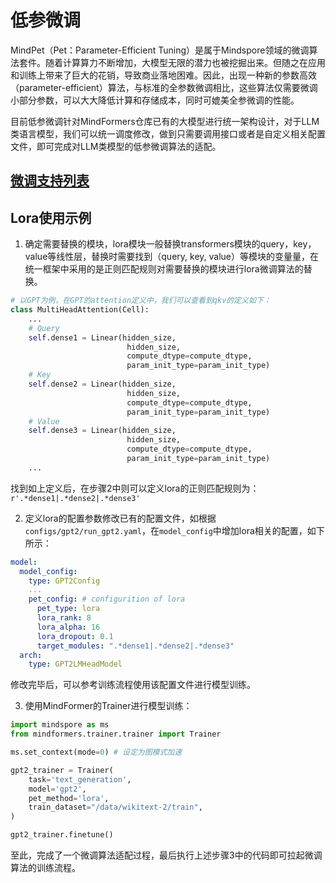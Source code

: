 # 低参微调

MindPet（Pet：Parameter-Efficient Tuning）是属于Mindspore领域的微调算法套件。随着计算算力不断增加，大模型无限的潜力也被挖掘出来。但随之在应用和训练上带来了巨大的花销，导致商业落地困难。因此，出现一种新的参数高效（parameter-efficient）算法，与标准的全参数微调相比，这些算法仅需要微调小部分参数，可以大大降低计算和存储成本，同时可媲美全参微调的性能。

目前低参微调针对MindFormers仓库已有的大模型进行统一架构设计，对于LLM类语言模型，我们可以统一调度修改，做到只需要调用接口或者是自定义相关配置文件，即可完成对LLM类模型的低参微调算法的适配。

## [微调支持列表](../model_support_list.md#微调支持列表)

## Lora使用示例

1. 确定需要替换的模块，lora模块一般替换transformers模块的query，key，value等线性层，替换时需要找到（query, key, value）等模块的变量量，在统一框架中采用的是正则匹配规则对需要替换的模块进行lora微调算法的替换。

```python
# 以GPT为例，在GPT的attention定义中，我们可以查看到qkv的定义如下：
class MultiHeadAttention(Cell):
    ...
    # Query
    self.dense1 = Linear(hidden_size,
                          hidden_size,
                          compute_dtype=compute_dtype,
                          param_init_type=param_init_type)
    # Key
    self.dense2 = Linear(hidden_size,
                          hidden_size,
                          compute_dtype=compute_dtype,
                          param_init_type=param_init_type)
    # Value
    self.dense3 = Linear(hidden_size,
                          hidden_size,
                          compute_dtype=compute_dtype,
                          param_init_type=param_init_type)
    ...
```

找到如上定义后，在步骤2中则可以定义lora的正则匹配规则为：`r'.*dense1|.*dense2|.*dense3'`

2. 定义lora的配置参数修改已有的配置文件，如根据`configs/gpt2/run_gpt2.yaml`，在`model_config`中增加lora相关的配置，如下所示：

```yaml
model:
  model_config:
    type: GPT2Config
    ...
    pet_config: # configurition of lora
      pet_type: lora
      lora_rank: 8
      lora_alpha: 16
      lora_dropout: 0.1
      target_modules: ".*dense1|.*dense2|.*dense3"
  arch:
    type: GPT2LMHeadModel
```

修改完毕后，可以参考训练流程使用该配置文件进行模型训练。

3. 使用MindFormer的Trainer进行模型训练：

```python
import mindspore as ms
from mindformers.trainer.trainer import Trainer

ms.set_context(mode=0) # 设定为图模式加速

gpt2_trainer = Trainer(
    task='text_generation',
    model='gpt2',
    pet_method='lora',
    train_dataset="/data/wikitext-2/train",
)

gpt2_trainer.finetune()
```

至此，完成了一个微调算法适配过程，最后执行上述步骤3中的代码即可拉起微调算法的训练流程。
